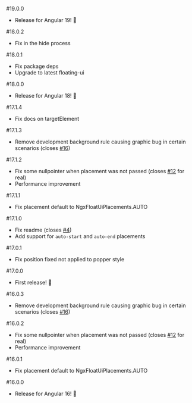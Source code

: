 #19.0.0
* Release for Angular 19! 🎉

#18.0.2
* Fix in the hide process

#18.0.1
* Fix package deps
* Upgrade to latest floating-ui

#18.0.0
* Release for Angular 18! 🎉

#17.1.4
* Fix docs on targetElement

#17.1.3
* Remove development background rule causing graphic bug in certain scenarios (closes [#16](https://github.com/tonysamperi/ngx-float-ui/issues/16))

#17.1.2
* Fix some nullpointer when placement was not passed (closes [#12](https://github.com/tonysamperi/ngx-float-ui/issues/12) for real)
* Performance improvement

#17.1.1
* Fix placement default to NgxFloatUiPlacements.AUTO

#17.1.0
* Fix readme (closes [#4](https://github.com/tonysamperi/ngx-float-ui/issues/4))
* Add support for `auto-start` and `auto-end` placements

#17.0.1
* Fix position fixed not applied to popper style

#17.0.0
* First release! 🎉

#16.0.3
* Remove development background rule causing graphic bug in certain scenarios (closes [#16](https://github.com/tonysamperi/ngx-float-ui/issues/16))

#16.0.2
* Fix some nullpointer when placement was not passed (closes [#12](https://github.com/tonysamperi/ngx-float-ui/issues/12) for real)
* Performance improvement

#16.0.1
* Fix placement default to NgxFloatUiPlacements.AUTO

#16.0.0
* Release for Angular 16! 🎉
